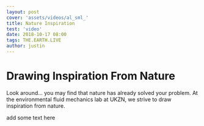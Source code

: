 ```yaml
---
layout: post
cover: 'assets/videos/al_sml_'
title: Nature Inspiration
test: 'video'
date: 2018-10-17 08:00
tags: THE.EARTH.LIVE
author: justin
---
```


# Drawing Inspiration From Nature

Look around... you may find that nature has already solved your problem.
At the environmental fluid mechanics lab at UKZN, we strive to draw inspiration from nature. 

<amp-youtube width="700px" height="300px" layout="responsive" data-videoid="tuPRrRZTSJg" ></amp-youtube>

add some text here
<amp-youtube width="700px" height="300px" layout="responsive" data-videoid="u0_K7j0bXeo" ></amp-youtube>
